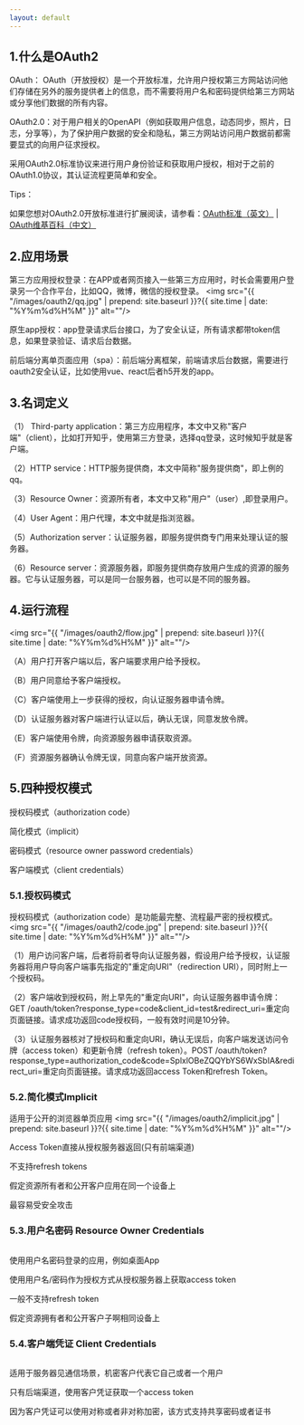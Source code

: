 ```yaml
---
layout: default
---
```

<h2>1.什么是OAuth2</h2>

OAuth： OAuth（开放授权）是一个开放标准，允许用户授权第三方网站访问他们存储在另外的服务提供者上的信息，而不需要将用户名和密码提供给第三方网站或分享他们数据的所有内容。

OAuth2.0：对于用户相关的OpenAPI（例如获取用户信息，动态同步，照片，日志，分享等），为了保护用户数据的安全和隐私，第三方网站访问用户数据前都需要显式的向用户征求授权。

采用OAuth2.0标准协议来进行用户身份验证和获取用户授权，相对于之前的OAuth1.0协议，其认证流程更简单和安全。

Tips：

如果您想对OAuth2.0开放标准进行扩展阅读，请参看：<a href="http://oauth.net/2/" target="_blank">OAuth标准（英文）</a> | <a href="http://zh.wikipedia.org/zh/OAuth"  target="_blank">OAuth维基百科（中文）</a>

<h2>2.应用场景</h2>

第三方应用授权登录：在APP或者网页接入一些第三方应用时，时长会需要用户登录另一个合作平台，比如QQ，微博，微信的授权登录。
<img src="{{ "/images/oauth2/qq.jpg" | prepend: site.baseurl }}?{{ site.time | date: "%Y%m%d%H%M" }}"  alt=""/>

原生app授权：app登录请求后台接口，为了安全认证，所有请求都带token信息，如果登录验证、请求后台数据。

前后端分离单页面应用（spa）：前后端分离框架，前端请求后台数据，需要进行oauth2安全认证，比如使用vue、react后者h5开发的app。

<h2>3.名词定义</h2>

（1） Third-party application：第三方应用程序，本文中又称"客户端"（client），比如打开知乎，使用第三方登录，选择qq登录，这时候知乎就是客户端。

（2）HTTP service：HTTP服务提供商，本文中简称"服务提供商"，即上例的qq。

（3）Resource Owner：资源所有者，本文中又称"用户"（user）,即登录用户。

（4）User Agent：用户代理，本文中就是指浏览器。

（5）Authorization server：认证服务器，即服务提供商专门用来处理认证的服务器。

（6）Resource server：资源服务器，即服务提供商存放用户生成的资源的服务器。它与认证服务器，可以是同一台服务器，也可以是不同的服务器。

<h2>4.运行流程</h2>

<img src="{{ "/images/oauth2/flow.jpg" | prepend: site.baseurl }}?{{ site.time | date: "%Y%m%d%H%M" }}"  alt=""/>

（A）用户打开客户端以后，客户端要求用户给予授权。

（B）用户同意给予客户端授权。

（C）客户端使用上一步获得的授权，向认证服务器申请令牌。

（D）认证服务器对客户端进行认证以后，确认无误，同意发放令牌。

（E）客户端使用令牌，向资源服务器申请获取资源。

（F）资源服务器确认令牌无误，同意向客户端开放资源。

<h2>5.四种授权模式</h2>

授权码模式（authorization code）

简化模式（implicit）

密码模式（resource owner password credentials）

客户端模式（client credentials）

<h3>5.1.授权码模式</h3>

授权码模式（authorization code）是功能最完整、流程最严密的授权模式。
<img src="{{ "/images/oauth2/code.jpg" | prepend: site.baseurl }}?{{ site.time | date: "%Y%m%d%H%M" }}"  alt=""/>

（1）用户访问客户端，后者将前者导向认证服务器，假设用户给予授权，认证服务器将用户导向客户端事先指定的"重定向URI"（redirection URI），同时附上一个授权码。

（2）客户端收到授权码，附上早先的"重定向URI"，向认证服务器申请令牌：GET /oauth/token?response_type=code&client_id=test&redirect_uri=重定向页面链接。请求成功返回code授权码，一般有效时间是10分钟。

（3）认证服务器核对了授权码和重定向URI，确认无误后，向客户端发送访问令牌（access token）和更新令牌（refresh token）。POST /oauth/token?response_type=authorization_code&code=SplxlOBeZQQYbYS6WxSbIA&redirect_uri=重定向页面链接。请求成功返回access Token和refresh Token。


<h3>5.2.简化模式Implicit</h3>

适用于公开的浏览器单页应用
<img src="{{ "/images/oauth2/implicit.jpg" | prepend: site.baseurl }}?{{ site.time | date: "%Y%m%d%H%M" }}"  alt=""/>

Access Token直接从授权服务器返回(只有前端渠道)

不支持refresh tokens

假定资源所有者和公开客户应用在同一个设备上

最容易受安全攻击


<h3>5.3.用户名密码 Resource Owner Credentials</h3>
<img src="{{ "/images/oauth2/resource.jpg" | prepend: site.baseurl }}?{{ site.time | date: "%Y%m%d%H%M" }}"  alt=""/>

使用用户名密码登录的应用，例如桌面App

使用用户名/密码作为授权方式从授权服务器上获取access token

一般不支持refresh token

假定资源拥有者和公开客户子啊相同设备上


<h3>5.4.客户端凭证 Client Credentials</h3>
<img src="{{ "/images/oauth2/client.jpg" | prepend: site.baseurl }}?{{ site.time | date: "%Y%m%d%H%M" }}"  alt=""/>

适用于服务器见通信场景，机密客户代表它自己或者一个用户

只有后端渠道，使用客户凭证获取一个access token

因为客户凭证可以使用对称或者非对称加密，该方式支持共享密码或者证书

